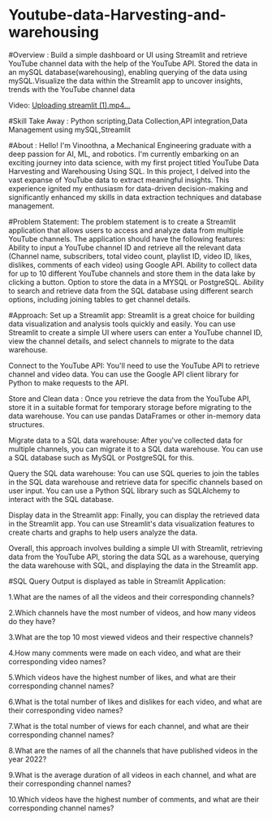 # Youtube-data-Harvesting-and-warehousing

#Overview :
Build a simple dashboard or UI using Streamlit and retrieve YouTube channel data with the help of the YouTube API. Stored the data in an mySQL database(warehousing), enabling querying of the data using mySQL.Visualize the data within the Streamlit app to uncover insights, trends with the YouTube channel data

Video:
[Uploading streamlit (1).mp4…](https://github.com/user-attachments/assets/42054585-abd4-424e-ba6e-1eadb0e0e35f)



#Skill Take Away :
Python scripting,Data Collection,API integration,Data Management using mySQL,Streamlit

#About :
Hello! I'm Vinoothna, a Mechanical Engineering graduate with a deep passion for AI, ML, and robotics. I'm currently embarking on an exciting journey into data science, with my first project titled YouTube Data Harvesting and Warehousing Using SQL. In this project, I delved into the vast expanse of YouTube data to extract meaningful insights. This experience ignited my enthusiasm for data-driven decision-making and significantly enhanced my skills in data extraction techniques and database management.

#Problem Statement:
The problem statement is to create a Streamlit application that allows users to access and analyze data from multiple YouTube channels.
The application should have the following features:
  Ability to input a YouTube channel ID and retrieve all the relevant data (Channel name, subscribers, total video count, playlist ID, video ID, likes, dislikes, comments of each video) using Google API.
 Ability to collect data for up to 10 different YouTube channels and store them in the data lake by clicking a button.
 Option to store the data in a MYSQL or PostgreSQL.
Ability to search and retrieve data from the SQL database using different search options, including joining tables to get channel details.

#Approach:
Set up a Streamlit app: Streamlit is a great choice for building data visualization and analysis tools quickly and easily. You can use Streamlit to create a simple UI where users can enter a YouTube channel ID, view the channel details, and select channels to migrate to the data warehouse.


Connect to the YouTube API: You'll need to use the YouTube API to retrieve channel and video data. You can use the Google API client library for Python to make requests to the API.

Store and Clean data : Once you retrieve the data from the YouTube API, store it in a suitable format for temporary storage before migrating to the data warehouse. You can use pandas DataFrames or other in-memory data structures.

Migrate data to a SQL data warehouse: After you've collected data for multiple channels, you can migrate it to a SQL data warehouse. You can use a SQL database such as MySQL or PostgreSQL for this.

Query the SQL data warehouse: You can use SQL queries to join the tables in the SQL data warehouse and retrieve data for specific channels based on user input. You can use a Python SQL library such as SQLAlchemy to interact with the SQL database.

Display data in the Streamlit app: Finally, you can display the retrieved data in the Streamlit app. You can use Streamlit's data visualization features to create charts and graphs to help users analyze the data.

Overall, this approach involves building a simple UI with Streamlit, retrieving data from the YouTube API, storing the data SQL as a warehouse, querying the data warehouse with SQL, and displaying the data in the Streamlit app.

#SQL Query Output is displayed as table in Streamlit Application:

1.What are the names of all the videos and their corresponding channels?


2.Which channels have the most number of videos, and how many videos do
 they have?

 
3.What are the top 10 most viewed videos and their respective channels?


4.How many comments were made on each video, and what are their
 corresponding video names?

 
5.Which videos have the highest number of likes, and what are their 
corresponding channel names?


6.What is the total number of likes and dislikes for each video, and what are 
their corresponding video names?


7.What is the total number of views for each channel, and what are their 
corresponding channel names?


8.What are the names of all the channels that have published videos in the year
 2022?

 
9.What is the average duration of all videos in each channel, and what are their 
corresponding channel names?


10.Which videos have the highest number of comments, and what are their 
corresponding channel names?

